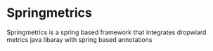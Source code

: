 Springmetrics
=============

Springmetrics is a spring based framework that integrates dropwiard metrics java libaray with spring based annotations